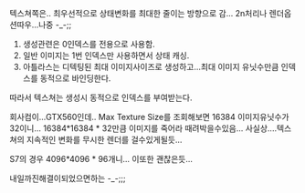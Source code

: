 텍스쳐쪽은..
최우선적으로 상태변화를 최대한 줄이는 방향으로 감...
2n처리나 렌더옵션따우...나중 -_-;;

1. 생성관련은 0인덱스를 전용으로 사용함.
2. 일반 이미지는 1번 인덱스만 사용하면서 상태 캐싱.
3. 아틀라스는 디텍팅된 최대 이미지사이즈로 생성하고...최대 이미지 유닛수만큼 인덱스를 동적으로 바인딩한다.

따라서 텍스쳐는 생성시 동적으로 인덱스를 부여받는다.

회사컴이...GTX560인데..
Max Texture Size를 조회해보면 16384
이미지유닛수가 32이니...
16384*16384 * 32만큼 이미지를 죽어라 때려박을수있음...
사실상....텍스쳐의 지속적인 변화를 무시한 렌더를 걸수있게될듯...

S7의 경우 4096*4096 * 96개니...
이또한 괜찮은듯...

내일까진해결이되었으면하는 -_-;;;
